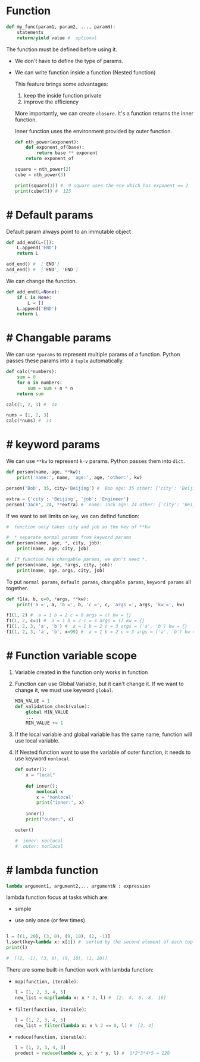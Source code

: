 #  Function

```python
def my_func(param1, param2, ..., paramN):
    statements 
    return/yield value #  optional
```

The function must be defined before using it.

- We don't have to define the type of params.

- We can write function inside a function (Nested function)

  This feature brings some advantages:
  
  1. keep the inside function private
  2. improve the efficiency

  More importantly, we can create `closure`. It's a function returns the inner function. 
  
  Inner function uses the environment provided by outer function.

    ```python
    def nth_power(exponent):
        def exponent_of(base):
            return base ** exponent
        return exponent_of

    square = nth_power(2) 
    cube = nth_power(3)

    print(square(3)) #  9 square uses the env which has exponent == 2
    print(cube(5)) #  125
    ```

# #  Default params

Default param always point to an immutable object

```python
def add_end(L=[]):
    L.append('END')
    return L

add_end() #  ['END']
add_end() #  ['END', 'END']
```

We can change the function.

```python
def add_end(L=None):
    if L is None:
        L = []
    L.append('END')
    return L
```

# #  Changable params

We can use `*params` to represent multiple params of a function. Python passes these params into a `tuple` automatically.

```python
def calc(*numbers):
    sum = 0
    for n in numbers:
        sum = sum + n * n
    return sum

calc(1, 2, 3) #  14

nums = [1, 2, 3]
calc(*nums) #  14
```

# #  keyword params

We can use `**kw` to represent `k-v` params. Python passes them into `dict`.

```python
def person(name, age, **kw):
    print('name:', name, 'age:', age, 'other:', kw)

person('Bob', 35, city='Beijing') #  Bob age: 35 other: {'city': 'Beijing'}

extra = {'city': 'Beijing', 'job': 'Engineer'}
person('Jack', 24, **extra) #  name: Jack age: 24 other: {'city': 'Beijing', 'job': 'Engineer'}
```

If we want to set limits on `key`, we can defind function:

```python
#  function only takes city and job as the key of **kw

#  * separate normal params from keyword params
def person(name, age, *, city, job):
    print(name, age, city, job)

#  If function has changable params, we don't need *.
def person(name, age, *args, city, job):
    print(name, age, args, city, job)
```

To put `normal params`, `default params`, `changable params`, `keyword params` all together.

```python
def f1(a, b, c=0, *args, **kw):
    print('a =', a, 'b =', b, 'c =', c, 'args =', args, 'kw =', kw)

f1(1, 2) #  a = 1 b = 2 c = 0 args = () kw = {}
f1(1, 2, c=3) #  a = 1 b = 2 c = 3 args = () kw = {}
f1(1, 2, 3, 'a', 'b') #  a = 1 b = 2 c = 3 args = ('a', 'b') kw = {}
f1(1, 2, 3, 'a', 'b', x=99) #  a = 1 b = 2 c = 3 args = ('a', 'b') kw = {'x': 99}
```

# #  Function variable scope

1. Variable created in the function only works in function

2. Function can use Global Variable, but it can't change it. If we want to change it, we must use keyword `global`.

    ```python
    MIN_VALUE = 1
    def validation_check(value):
        global MIN_VALUE
        ...
        MIN_VALUE += 1
    ```
3. If the local variable and global variable has the same name, function will use local variable.

4. If Nested function want to use the variable of outer function, it needs to use keyword `nonlocal`.

    ```python
    def outer(): 
        x = "local" 
        
        def inner(): 
            nonlocal x  
            x = 'nonlocal' 
            print("inner:", x) 
        
        inner() 
        print("outer:", x)
    
    outer()

    #  inner: nonlocal
    #  outer: nonlocal
    ```

# #  lambda function

```python
lambda argument1, argument2,... argumentN : expression
```

lambda function focus at tasks which are:

- simple

- use only once (or few times)

```python

l = [(1, 20), (3, 0), (9, 10), (2, -1)]
l.sort(key=lambda x: x[1]) #  sorted by the second element of each tuple
print(l)

#  [(2, -1), (3, 0), (9, 10), (1, 20)]
```

There are some built-in function work with lambda function:

- `map(function, iterable)`:
    
    ```python
    l = [1, 2, 3, 4, 5]
    new_list = map(lambda x: x * 2, l) #  [2， 4， 6， 8， 10]
    ```

- `filter(function, iterable)`:

    ```python
    l = [1, 2, 3, 4, 5]
    new_list = filter(lambda x: x % 2 == 0, l) #  [2, 4]
    ```

- `reduce(function, iterable)`:

    ```python
    l = [1, 2, 3, 4, 5]
    product = reduce(lambda x, y: x * y, l) #  1*2*3*4*5 = 120
    ```
